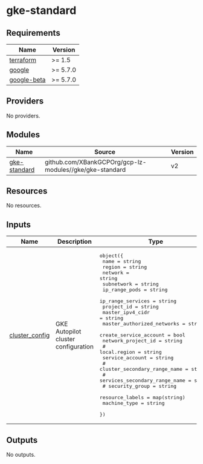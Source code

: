 # gke-standard

<!-- BEGINNING OF PRE-COMMIT-TERRAFORM DOCS HOOK -->
## Requirements

| Name | Version |
|------|---------|
| <a name="requirement_terraform"></a> [terraform](#requirement\_terraform) | >= 1.5 |
| <a name="requirement_google"></a> [google](#requirement\_google) | >= 5.7.0 |
| <a name="requirement_google-beta"></a> [google-beta](#requirement\_google-beta) | >= 5.7.0 |

## Providers

No providers.

## Modules

| Name | Source | Version |
|------|--------|---------|
| <a name="module_gke-standard"></a> [gke-standard](#module\_gke-standard) | github.com/XBankGCPOrg/gcp-lz-modules//gke/gke-standard | v2 |

## Resources

No resources.

## Inputs

| Name | Description | Type | Default | Required |
|------|-------------|------|---------|:--------:|
| <a name="input_cluster_config"></a> [cluster\_config](#input\_cluster\_config) | GKE Autopilot cluster configuration | <pre>object({<br>    name                       = string<br>    region                     = string<br>    network                    = string<br>    subnetwork                 = string<br>    ip_range_pods              = string<br>    ip_range_services          = string<br>    project_id                 = string<br>    master_ipv4_cidr           = string<br>    master_authorized_networks = string<br>    create_service_account     = bool<br>    network_project_id         = string<br>    #    local.region                  = string <br>    service_account = string<br>    #    cluster_secondary_range_name  = string<br>    #    services_secondary_range_name = string<br>    #    security_group                = string<br>    resource_labels = map(string)<br>    machine_type    = string<br>  })</pre> | n/a | yes |

## Outputs

No outputs.
<!-- END OF PRE-COMMIT-TERRAFORM DOCS HOOK -->
